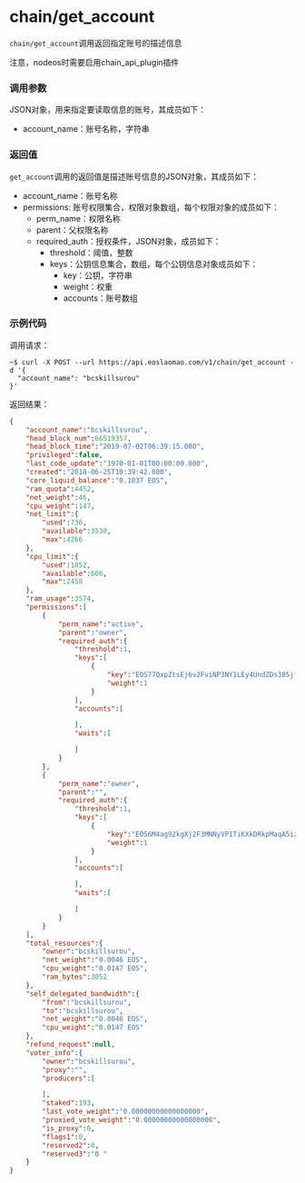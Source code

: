 # chain/get_account

`chain/get_account`调用返回指定账号的描述信息

注意，nodeos时需要启用chain_api_plugin插件

### 调用参数
JSON对象，用来指定要读取信息的账号，其成员如下：

- account_name：账号名称，字符串

### 返回值
`get_account`调用的返回值是描述账号信息的JSON对象，其成员如下：

- account_name：账号名称
- permissions: 账号权限集合，权限对象数组，每个权限对象的成员如下：
  - perm_name：权限名称
  - parent：父权限名称
  - required_auth：授权条件，JSON对象，成员如下：
    - threshold：阈值，整数
    - keys：公钥信息集合，数组，每个公钥信息对象成员如下：
      - key：公钥，字符串
      - weight：权重
      - accounts：账号数组

### 示例代码
调用请求：
```shell
~$ curl -X POST --url https://api.eoslaomao.com/v1/chain/get_account -d '{
  "account_name": "bcskillsurou"
}'
```

返回结果：
```json
{
    "account_name":"bcskillsurou",
    "head_block_num":66519357,
    "head_block_time":"2019-07-02T06:39:15.000",
    "privileged":false,
    "last_code_update":"1970-01-01T00:00:00.000",
    "created":"2018-06-25T10:39:42.000",
    "core_liquid_balance":"0.1037 EOS",
    "ram_quota":4452,
    "net_weight":46,
    "cpu_weight":147,
    "net_limit":{
        "used":736,
        "available":3530,
        "max":4266
    },
    "cpu_limit":{
        "used":1852,
        "available":606,
        "max":2458
    },
    "ram_usage":3574,
    "permissions":[
        {
            "perm_name":"active",
            "parent":"owner",
            "required_auth":{
                "threshold":1,
                "keys":[
                    {
                        "key":"EOS77QxpZtsEj6v2FviNP3NY1LEy4UndZDs385jfJ6Hf8uvPpJbsk",
                        "weight":1
                    }
                ],
                "accounts":[

                ],
                "waits":[

                ]
            }
        },
        {
            "perm_name":"owner",
            "parent":"",
            "required_auth":{
                "threshold":1,
                "keys":[
                    {
                        "key":"EOS6M4ag92kgXj2F3MNNyVP1TiKXkDRkpMaqA5izbCH5CjUovuRzb",
                        "weight":1
                    }
                ],
                "accounts":[

                ],
                "waits":[

                ]
            }
        }
    ],
    "total_resources":{
        "owner":"bcskillsurou",
        "net_weight":"0.0046 EOS",
        "cpu_weight":"0.0147 EOS",
        "ram_bytes":3052
    },
    "self_delegated_bandwidth":{
        "from":"bcskillsurou",
        "to":"bcskillsurou",
        "net_weight":"0.0046 EOS",
        "cpu_weight":"0.0147 EOS"
    },
    "refund_request":null,
    "voter_info":{
        "owner":"bcskillsurou",
        "proxy":"",
        "producers":[

        ],
        "staked":193,
        "last_vote_weight":"0.00000000000000000",
        "proxied_vote_weight":"0.00000000000000000",
        "is_proxy":0,
        "flags1":0,
        "reserved2":0,
        "reserved3":"0 "
    }
}
```